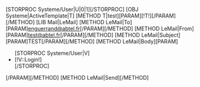 [STORPROC Systeme/User|U|0|1][/STORPROC]
[OBJ Systeme|ActiveTemplate|T]
[METHOD T|test][PARAM][!T!][/PARAM][/METHOD]
[LIB Mail|LeMail]
[METHOD LeMail|To][PARAM]enguerrand@abtel.fr[/PARAM][/METHOD]
[METHOD LeMail|From][PARAM]test@abtel.fr[/PARAM][/METHOD]
[METHOD LeMail|Subject][PARAM]TEST[/PARAM][/METHOD]
[METHOD LeMail|Body][PARAM]
	<ul>
	[STORPROC Systeme/User|V]
		<li>[!V::Login!]</li>
	[/STORPROC]
	</ul>
[/PARAM][/METHOD]
[METHOD LeMail|Send][/METHOD]


